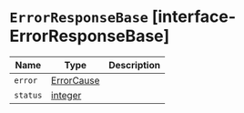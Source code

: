 # `ErrorResponseBase` [interface-ErrorResponseBase]

| Name | Type | Description |
| - | - | - |
| `error` | [ErrorCause](./ErrorCause.md) | &nbsp; |
| `status` | [integer](./integer.md) | &nbsp; |
